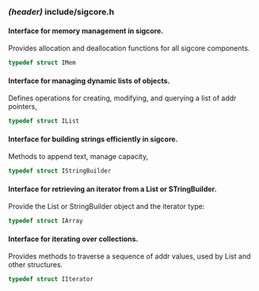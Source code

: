 ### *(header)* include/sigcore.h

####  Interface for memory management in sigcore. 

Provides allocation and deallocation functions for all sigcore components.

``` c
typedef struct IMem
```
####  Interface for managing dynamic lists of objects. 

Defines operations for creating, modifying, and querying a list of addr pointers,

``` c
typedef struct IList
```
####  Interface for building strings efficiently in sigcore. 

Methods to append text, manage capacity,

``` c
typedef struct IStringBuilder
```
####  Interface for retrieving an iterator from a List or STringBuilder. 

Provide the List or StringBuilder object and the iterator type:

``` c
typedef struct IArray
```
####  Interface for iterating over collections. 

Provides methods to traverse a sequence of addr values, used by List and other structures.

``` c
typedef struct IIterator
```
